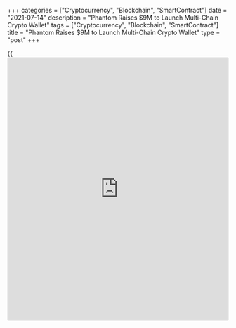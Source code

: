 +++
categories = ["Cryptocurrency", "Blockchain", "SmartContract"]
date = "2021-07-14"
description = "Phantom Raises $9M to Launch Multi-Chain Crypto Wallet"
tags = ["Cryptocurrency", "Blockchain", "SmartContract"]
title = "Phantom Raises $9M to Launch Multi-Chain Crypto Wallet"
type = "post"
+++

{{<iframe id="large-banner" src="https://www.bounty.group/#slide=26.0" width="100%" height="600" scrolling="no" style="border: 0px solid rgb(216, 221, 230); border-radius: 3px;">}}

![Phantom raises $9M to launch multi-chain [crypto wallet](https://www.playgroundfx.com/blog/crypto-wallet-with-free-coins/)][1]

Cryptocurrency wallet provider Phantom has secured $9 million in Series
A financing to launch a new multi-chain wallet designed to help DeFi
users access decentralized applications across multiple [blockchain](https://www.letsplayfx.com/blog/trade-forex-with-bitcoin/)s. The
raise comes on the heels of a successful beta launch in April of this
year that saw 40,000 new Phantom users. The company also secured
$500,000 in grants from Serum and Solana during the beta phase. Brandon
Millman, Phantom’s co-founder and CEO, said his platform enables users
to easily access decentralized exchanges and nonfungible token
platforms, explaining:

> “With the world moving into a multi-chain future, the strong interest
from the participants in our beta group indicates that our team has
designed a DeFi wallet for the masses, one that’s in a unique position
to provide value to users unlike any other related product on the
market. Cryptocurrency wallets are the first point of [contact](https://www.playgroundfx.com/contact/) for DeFi
users, but the steep learning curve around their use may be impacting
broader mainstream adoption. Phantom has prioritized simplicity in
onboarding more wallet users. The Phantom application can be installed
as a browser extension on Google Chrome, Microsoft Edge, Brave and
Firefox.

_Source:[FXPro][2]_

   1. /files/downloads/8/0/f/80fb84939a9591c31664decaf320f6f5_13988b760d1369e10896fe3b94aa3c97.jpg
   2. /geturl/index/833f57f8b3fbac3014334481c433c23918972c02/